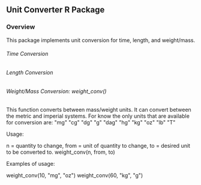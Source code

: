 
## Unit Converter R Package

<h3> Overview </h3>

This package implements unit conversion for time, length, and weight/mass.

<h6> Time Conversion </h6>

<h6> Length Conversion </h6>
  
<h6> Weight/Mass Conversion: weight_conv() </h6>


This function converts between mass/weight units. It can convert between the metric and imperial systems.
For know the only units that are available for conversion are: "mg" "cg" "dg" "g" "dag" "hg" "kg" "oz" "lb" "T"

Usage:

  n = quantity to change,
  from = unit of quantity to change,
  to = desired unit to be converted to.
  weight_conv(n, from, to)
  
Examples of usage:

  weight_conv(10, "mg", "oz")
  weight_conv(60, "kg", "g")
  
